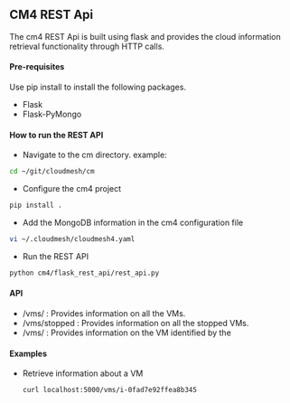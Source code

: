 ## CM4 REST Api

The cm4 REST Api is built using flask and provides the cloud information retrieval functionality through HTTP calls.

#### Pre-requisites

Use pip install to install the following packages.

- Flask
- Flask-PyMongo

#### How to run the REST API

- Navigate to the cm directory. example:
```bash
cd ~/git/cloudmesh/cm
```

- Configure the cm4 project
```bash
pip install .
```

- Add the MongoDB information in the cm4 configuration file
```bash
vi ~/.cloudmesh/cloudmesh4.yaml
```

- Run the REST API
```bash
python cm4/flask_rest_api/rest_api.py
```

#### API

- /vms/ : Provides information on all the VMs.
- /vms/stopped  : Provides information on all the stopped VMs.
- /vms/<id> : Provides information on the VM identified by the <id>

#### Examples

- Retrieve information about a VM
  ```bash 
  curl localhost:5000/vms/i-0fad7e92ffea8b345
  ```

